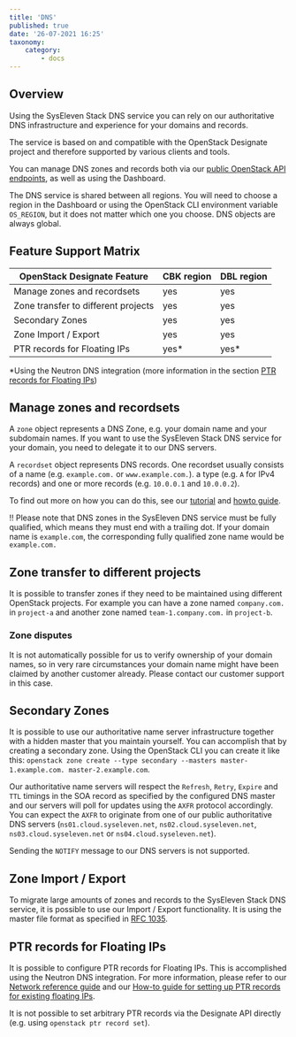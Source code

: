 ```yaml
---
title: 'DNS'
published: true
date: '26-07-2021 16:25'
taxonomy:
    category:
        - docs
---
```


## Overview

Using the SysEleven Stack DNS service you can rely on our authoritative DNS infrastructure and experience for your domains and records.

The service is based on and compatible with the OpenStack Designate project and therefore supported by various clients and tools.

You can manage DNS zones and records both via our [public OpenStack API endpoints](../../02.Tutorials/02.api-access/docs.en.md), as well as using the Dashboard.

The DNS service is shared between all regions. You will need to choose a region in the Dashboard or using the OpenStack CLI environment variable `OS_REGION`, but it does not matter which one you choose. DNS objects are always global.

## Feature Support Matrix

| OpenStack Designate Feature             |   CBK region   |   DBL region
| ----------------------------------------|----------------|-------------
| Manage zones and recordsets             | yes            | yes
| Zone transfer to different projects     | yes            | yes
| Secondary Zones                         | yes            | yes
| Zone Import / Export                    | yes            | yes
| PTR records for Floating IPs            | yes\*           | yes\*

\*Using the Neutron DNS integration (more information in the section <a href="#ptr-records-for-floating-ips">PTR records for Floating IPs</a>)

## Manage zones and recordsets

A `zone` object represents a DNS Zone, e.g. your domain name and your subdomain names. If you want to use the SysEleven Stack DNS service for your domain, you need to delegate it to our DNS servers.

A `recordset` object represents DNS records. One recordset usually consists of a name (e.g. `example.com.` or `www.example.com.`). a type (e.g. `A` for IPv4 records) and one or more records (e.g. `10.0.0.1` and `10.0.0.2`).

To find out more on how you can do this, see our [tutorial](../../02.Tutorials/09.dnsaas/docs.en.md) and [howto guide](../../03.Howtos/09.dnsaas/docs.en.md).

!! Please note that DNS zones in the SysEleven DNS service must be fully qualified, which means they must end with a trailing dot. If your domain name is `example.com`, the corresponding fully qualified zone name would be `example.com.`

## Zone transfer to different projects

It is possible to transfer zones if they need to be maintained using different OpenStack projects. For example you can have a zone named `company.com.` in `project-a` and another zone named `team-1.company.com.` in `project-b`.

### Zone disputes

It is not automatically possible for us to verify ownership of your domain names, so in very rare circumstances your domain name might have been claimed by another customer already. Please contact our customer support in this case.

## Secondary Zones

It is possible to use our authoritative name server infrastructure together with a hidden master that you maintain yourself. You can accomplish that by creating a secondary zone. Using the OpenStack CLI you can create it like this: `openstack zone create --type secondary --masters master-1.example.com. master-2.example.com`.

Our authoritative name servers will respect the `Refresh`, `Retry`, `Expire` and `TTL` timings in the SOA record as specified by the configured DNS master and our servers will poll for updates using the `AXFR` protocol accordingly. You can expect the `AXFR` to originate from one of our public authoritative DNS servers (`ns01.cloud.syseleven.net`, `ns02.cloud.syseleven.net`, `ns03.cloud.syseleven.net` or `ns04.cloud.syseleven.net`).

Sending the `NOTIFY` message to our DNS servers is not supported.

## Zone Import / Export

To migrate large amounts of zones and records to the SysEleven Stack DNS service, it is possible to use our Import / Export functionality. It is using the master file format as specified in [RFC 1035](https://datatracker.ietf.org/doc/html/rfc1035).

## PTR records for Floating IPs

It is possible to configure PTR records for Floating IPs. This is accomplished using the Neutron DNS integration. For more information, please refer to our [Network reference guide](../08.network/docs.en.md) and our [How-to guide for setting up PTR records for existing floating IPs](../../03.Howtos/14.add-ptr-records/docs.en.md).

It is not possible to set arbitrary PTR records via the Designate API directly (e.g. using `openstack ptr record set`).
